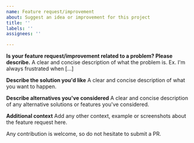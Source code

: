 ```yaml
---
name: Feature request/improvement
about: Suggest an idea or improvement for this project
title: ''
labels: ''
assignees: ''

---
```


**Is your feature request/improvement related to a problem? Please describe.**
A clear and concise description of what the problem is. Ex. I'm always frustrated when [...]

**Describe the solution you'd like**
A clear and concise description of what you want to happen.

**Describe alternatives you've considered**
A clear and concise description of any alternative solutions or features you've considered.

**Additional context**
Add any other context, example or screenshots about the feature request here.

Any contribution is welcome, so do not hesitate to submit a PR.
